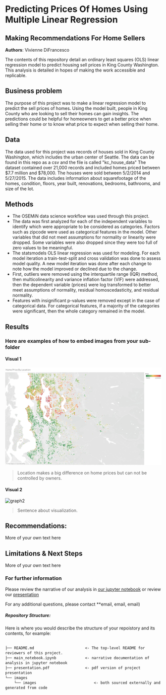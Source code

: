 # Predicting Prices Of Homes Using Multiple Linear Regression
## Making Recommendations For Home Sellers

**Authors**: Vivienne DiFrancesco

The contents of this repository detail an ordinary least squares (OLS) linear regression model to predict housing sell prices in King County Washington. This analysis is detailed in hopes of making the work accessible and replicable.


## Business problem

The purpose of this project was to make a linear regression model to predict the sell prices of homes. Using the model built, people in King County who are looking to sell their homes can gain insights. The predictions could be helpful for homeowners to get a better price when selling their home or to know what price to expect when selling their home.


## Data
The data used for this project was records of houses sold in King County Washington, which includes the urban center of Seattle. The data can be found in this repo as a csv and the file is called "kc_house_data" The dataset contained over 21,000 records and included homes priced between $7.7 million  and $78,000. The houses were sold between 5/2/2014 and 5/27/2015. The data includes information about squarefootage of the homes, condition, floors, year built, renovations, bedrooms, bathrooms, and size of the lot. 


## Methods
- The OSEMiN data science workflow was used through this project.
- The data was first analyzed for each of the independent variables to identify which were appropriate to be considered as categories. Factors such as zipcode were used as categorical features in the model. Other variables that did not meet assumptions for normality or linearity were dropped. Some variables were also dropped since they were too full of zero values to be meaningful. 
- The statsmodels OLS linear regression was used for modeling. For each model iteration a train-test-split and cross validation was done to assess model quality. A new model iteration was done after each change to note how the model improved or declined due to the change.
- First, outliers were removed using the interquartile range (IQR) method, then multicolinearity and variance inflation factor (VIF) were addressed, then the dependent variable (prices) were log transformed to better meet assumptions of normality, residual homoscedasticity, and residual normality. 
- Features with insignificant p-values were removed except in the case of categorical data. For categorical features, if a majority of the categories were significant, then the whole category remained in the model. 

## Results

### Here are examples of how to embed images from your sub-folder


#### Visual 1
![graph1](https://github.com/AnyOldRandomNameWillDOo/Module-2-Final-Project/blob/master/Home%20Prices%20By%20Location.png)
> Location makes a big difference on home prices but can not be controlled by owners.

#### Visual 2
![graph2](./images/visual2.png)
> Sentence about visualization.


## Recommendations:

More of your own text here


## Limitations & Next Steps

More of your own text here


### For further information
Please review the narrative of our analysis in [our jupyter notebook](./main_notebook.ipynb) or review our [presentation](./SampleProjectSlides.pdf)

For any additional questions, please contact **email, email, email)


##### Repository Structure:

Here is where you would describe the structure of your repoistory and its contents, for example:

```

├── README.md                       <- The top-level README for reviewers of this project.
├── main_notebook.ipynb             <- narrative documentation of analysis in jupyter notebook
├── presentation.pdf                <- pdf version of project presentation
└── images
    └── images                          <- both sourced externally and generated from code

```
